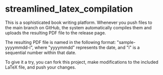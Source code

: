 # streamlined_latex_compilation

This is a sophisticated book writing platform. Whenever you push files to the main branch on GitHub, the system automatically compiles them and uploads the resulting PDF file to the release page.

The resulting PDF file is named in the following format: "sample-yyyymmdd-i", where "yyyymmdd" represents the date, and "i" is a sequential number within that date.

To give it a try, you can fork this project, make modifications to the included LaTeX file, and push your changes.
